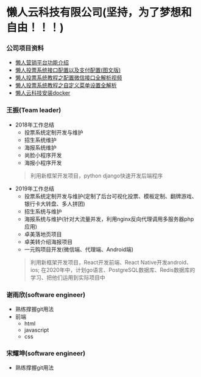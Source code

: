 # **懒人云科技有限公司(坚持，为了梦想和自由！！！)** #


### 公司项目资料
- [懒人营销平台功能介绍](https://github.com/bruce994/ryynet_docker/blob/master/%E6%87%92%E4%BA%BA%E8%90%A5%E9%94%80%E5%B9%B3%E5%8F%B0.md)
- [懒人投票系统接口配置以及支付配置(图文版)](https://pan.baidu.com/s/1o8kQoCM)
- [懒人投票系统教程之配置微信接口全解析视频](https://pan.baidu.com/s/1i52ZVmP)
- [懒人投票系统教程之自定义菜单设置全解析](http://toupiao.lanrenmb.com/jiaocheng-caidan.html)
- [懒人云科技安装docker](http://vote.lanrenmb.com/Tool/learn.html)


### 王振(Team leader)
+ 2018年工作总结
    + 投票系统定制开发与维护
    + 招生系统维护
    + 海报系统维护
    + 尚脸小程序开发
    + 海报小程序开发
    > 利用新框架开发项目，python django快速开发后端程序
+ 2019年工作总结
    + 投票系统定制开发与维护(定制了后台可视化投票、模板定制、翻牌游戏、银行卡大转盘、多人拼团)
    + 招生系统与维护
    + 海报系统与维护(针对大流量并发，利用nginx反向代理调用多服务器php应用)
    + 卓美落地页项目
    + 卓美转介绍海报项目
    + 一元购项目开发(微信端、代理端、Android端)
    > 利用新框架开发项目，React开发前端、React Native开发android、ios;
    > 在2020年中，计划go语言、PostgreSQL数据库、Redis数据库的学习、把他们运用到实际项目中


### 谢雨欣(software engineer)
+ 熟练撑握git用法
+ 前端 
    + html
    + javascript
    + css


### 宋耀坤(software engineer)
+ 熟练撑握git用法


